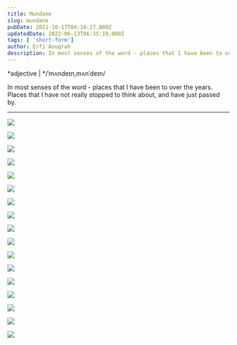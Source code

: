```yaml
---
title: Mundane
slug: mundane
pubDate: 2021-10-17T04:14:27.000Z
updatedDate: 2022-06-13T06:35:19.000Z
tags: [ 'short-form']
author: Erfi Anugrah
description: In most senses of the word - places that I have been to over the years. Places that I have not really stopped to think about, and have just passed by. 
---
```


*adjective | */ˈmʌndeɪn,mʌnˈdeɪn/

In most senses of the word - places that I have been to over the years. Places that I have not really stopped to think about, and have just passed by. 

---

![](https://erfianugrah.com/content/images/2021/10/120-210728-0001.jpg)

![](https://erfianugrah.com/content/images/2021/10/120-210728-0003.jpg)

![](https://erfianugrah.com/content/images/2021/10/120-210728-0008-3.jpg)

![](https://erfianugrah.com/content/images/2021/10/120-210728-0009-1.jpg)

![](https://erfianugrah.com/content/images/2021/10/120-210807-0006.jpg)

![](https://erfianugrah.com/content/images/2021/10/120-210807-0007.jpg)

![](https://erfianugrah.com/content/images/2021/10/120-210807-0008.jpg)

![](https://erfianugrah.com/content/images/2021/10/120-210807-0009.jpg)

![](https://erfianugrah.com/content/images/2021/10/120-210807-0010.jpg)

![](https://erfianugrah.com/content/images/2021/10/120-210728-0005.jpg)

![](https://erfianugrah.com/content/images/2021/10/120-210728-0007.jpg)

![](https://erfianugrah.com/content/images/2021/10/120-210728-0010.jpg)

![](https://erfianugrah.com/content/images/2021/10/120-210807-0001.jpg)

![](https://erfianugrah.com/content/images/2021/10/120-210817-0004.jpg)

![](https://erfianugrah.com/content/images/2021/10/120-210817-0005.jpg)

![](https://erfianugrah.com/content/images/2021/10/120-210817-0007.jpg)

![](https://erfianugrah.com/content/images/2021/10/120-210817-0009.jpg)
